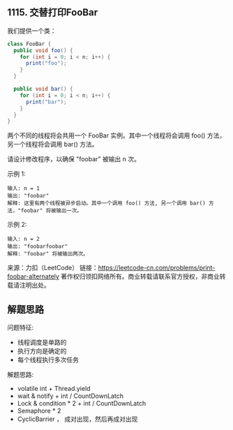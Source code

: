 ## 1115. 交替打印FooBar

我们提供一个类：
```java
class FooBar {
  public void foo() {
    for (int i = 0; i < n; i++) {
      print("foo");
    }
  }

  public void bar() {
    for (int i = 0; i < n; i++) {
      print("bar");
    }
  }
}
```
两个不同的线程将会共用一个 FooBar 实例。其中一个线程将会调用 foo() 方法，另一个线程将会调用 bar() 方法。

请设计修改程序，以确保 "foobar" 被输出 n 次。



示例 1:
```
输入: n = 1
输出: "foobar"
解释: 这里有两个线程被异步启动。其中一个调用 foo() 方法, 另一个调用 bar() 方法，"foobar" 将被输出一次。
```
示例 2:
```
输入: n = 2
输出: "foobarfoobar"
解释: "foobar" 将被输出两次。
```
来源：力扣（LeetCode）
链接：https://leetcode-cn.com/problems/print-foobar-alternately
著作权归领扣网络所有。商业转载请联系官方授权，非商业转载请注明出处。


## 解题思路
问题特征:
- 线程调度是单路的
- 执行方向是确定的
- 每个线程执行多次任务

解题思路:

* volatile int + Thread.yield
* wait & notify + int / CountDownLatch
* Lock & condition * 2 + int / CountDownLatch
* Semaphore * 2
* CyclicBarrier ， 成对出现，然后再成对出现



